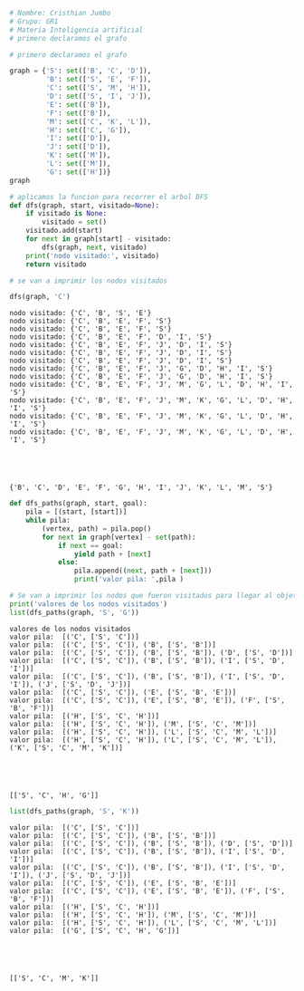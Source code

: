 

```python
# Nombre: Cristhian Jumbo 
# Grupo: GR1
# Materia Inteligencia artificial
# primero declaramos el grafo

# primero declaramos el grafo

graph = {'S': set(['B', 'C', 'D']),
         'B': set(['S', 'E', 'F']),
         'C': set(['S', 'M', 'H']),
         'D': set(['S', 'I', 'J']),
         'E': set(['B']),
         'F': set(['B']),
         'M': set(['C', 'K', 'L']),
         'H': set(['C', 'G']),
         'I': set(['D']),
         'J': set(['D']),
         'K': set(['M']),
         'L': set(['M']),
         'G': set(['H'])}
graph
```


```python
# aplicamos la funcion para recorrer el arbol DFS
def dfs(graph, start, visitado=None):
    if visitado is None:
        visitado = set()
    visitado.add(start)
    for next in graph[start] - visitado:
        dfs(graph, next, visitado)
    print('nodo visitado:', visitado)    
    return visitado

# se van a imprimir los nodos visitados

dfs(graph, 'C')
```

    nodo visitado: {'C', 'B', 'S', 'E'}
    nodo visitado: {'C', 'B', 'E', 'F', 'S'}
    nodo visitado: {'C', 'B', 'E', 'F', 'S'}
    nodo visitado: {'C', 'B', 'E', 'F', 'D', 'I', 'S'}
    nodo visitado: {'C', 'B', 'E', 'F', 'J', 'D', 'I', 'S'}
    nodo visitado: {'C', 'B', 'E', 'F', 'J', 'D', 'I', 'S'}
    nodo visitado: {'C', 'B', 'E', 'F', 'J', 'D', 'I', 'S'}
    nodo visitado: {'C', 'B', 'E', 'F', 'J', 'G', 'D', 'H', 'I', 'S'}
    nodo visitado: {'C', 'B', 'E', 'F', 'J', 'G', 'D', 'H', 'I', 'S'}
    nodo visitado: {'C', 'B', 'E', 'F', 'J', 'M', 'G', 'L', 'D', 'H', 'I', 'S'}
    nodo visitado: {'C', 'B', 'E', 'F', 'J', 'M', 'K', 'G', 'L', 'D', 'H', 'I', 'S'}
    nodo visitado: {'C', 'B', 'E', 'F', 'J', 'M', 'K', 'G', 'L', 'D', 'H', 'I', 'S'}
    nodo visitado: {'C', 'B', 'E', 'F', 'J', 'M', 'K', 'G', 'L', 'D', 'H', 'I', 'S'}





    {'B', 'C', 'D', 'E', 'F', 'G', 'H', 'I', 'J', 'K', 'L', 'M', 'S'}




```python
def dfs_paths(graph, start, goal):
    pila = [(start, [start])]
    while pila:
        (vertex, path) = pila.pop()
        for next in graph[vertex] - set(path):
            if next == goal:
                yield path + [next]
            else:
                pila.append((next, path + [next]))
                print('valor pila: ',pila )

# Se van a imprimir los nodos que fueron visitados para llegar al objetivo  
print('valores de los nodos visitados')
list(dfs_paths(graph, 'S', 'G'))
```

    valores de los nodos visitados
    valor pila:  [('C', ['S', 'C'])]
    valor pila:  [('C', ['S', 'C']), ('B', ['S', 'B'])]
    valor pila:  [('C', ['S', 'C']), ('B', ['S', 'B']), ('D', ['S', 'D'])]
    valor pila:  [('C', ['S', 'C']), ('B', ['S', 'B']), ('I', ['S', 'D', 'I'])]
    valor pila:  [('C', ['S', 'C']), ('B', ['S', 'B']), ('I', ['S', 'D', 'I']), ('J', ['S', 'D', 'J'])]
    valor pila:  [('C', ['S', 'C']), ('E', ['S', 'B', 'E'])]
    valor pila:  [('C', ['S', 'C']), ('E', ['S', 'B', 'E']), ('F', ['S', 'B', 'F'])]
    valor pila:  [('H', ['S', 'C', 'H'])]
    valor pila:  [('H', ['S', 'C', 'H']), ('M', ['S', 'C', 'M'])]
    valor pila:  [('H', ['S', 'C', 'H']), ('L', ['S', 'C', 'M', 'L'])]
    valor pila:  [('H', ['S', 'C', 'H']), ('L', ['S', 'C', 'M', 'L']), ('K', ['S', 'C', 'M', 'K'])]





    [['S', 'C', 'H', 'G']]




```python
list(dfs_paths(graph, 'S', 'K'))
```

    valor pila:  [('C', ['S', 'C'])]
    valor pila:  [('C', ['S', 'C']), ('B', ['S', 'B'])]
    valor pila:  [('C', ['S', 'C']), ('B', ['S', 'B']), ('D', ['S', 'D'])]
    valor pila:  [('C', ['S', 'C']), ('B', ['S', 'B']), ('I', ['S', 'D', 'I'])]
    valor pila:  [('C', ['S', 'C']), ('B', ['S', 'B']), ('I', ['S', 'D', 'I']), ('J', ['S', 'D', 'J'])]
    valor pila:  [('C', ['S', 'C']), ('E', ['S', 'B', 'E'])]
    valor pila:  [('C', ['S', 'C']), ('E', ['S', 'B', 'E']), ('F', ['S', 'B', 'F'])]
    valor pila:  [('H', ['S', 'C', 'H'])]
    valor pila:  [('H', ['S', 'C', 'H']), ('M', ['S', 'C', 'M'])]
    valor pila:  [('H', ['S', 'C', 'H']), ('L', ['S', 'C', 'M', 'L'])]
    valor pila:  [('G', ['S', 'C', 'H', 'G'])]





    [['S', 'C', 'M', 'K']]


